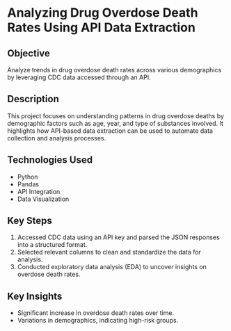 # Analyzing Drug Overdose Death Rates Using API Data Extraction

## Objective
Analyze trends in drug overdose death rates across various demographics by leveraging CDC data accessed through an API.

## Description
This project focuses on understanding patterns in drug overdose deaths by demographic factors such as age, year, and type of substances involved. It highlights how API-based data extraction can be used to automate data collection and analysis processes.

## Technologies Used
- Python
- Pandas
- API Integration
- Data Visualization

## Key Steps
1. Accessed CDC data using an API key and parsed the JSON responses into a structured format.
2. Selected relevant columns to clean and standardize the data for analysis.
3. Conducted exploratory data analysis (EDA) to uncover insights on overdose death rates.

## Key Insights
- Significant increase in overdose death rates over time.
- Variations in demographics, indicating high-risk groups.


